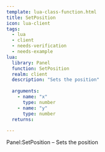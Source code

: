 ```yaml
---
template: lua-class-function.html
title: SetPosition
icon: lua-client
tags:
  - lua
  - client
  - needs-verification
  - needs-example
lua:
  library: Panel
  function: SetPosition
  realm: client
  description: "Sets the position"
  
  arguments:
    - name: "x"
      type: number
    - name: "y"
      type: number
  returns:
    
---
```


<div class="lua__search__keywords">
Panel:SetPosition &#x2013; Sets the position
</div>
